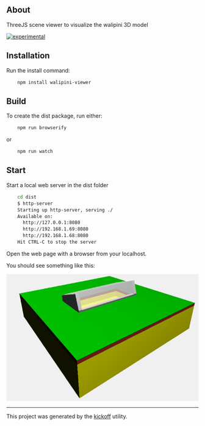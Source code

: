 ## About

ThreeJS scene viewer to visualize the walipini 3D model

[![experimental](http://badges.github.io/stability-badges/dist/experimental.svg)](http://github.com/badges/stability-badges)

## Installation

Run the install command:

```bash
    npm install walipini-viewer
```


## Build

To create the dist package, run either:

```bash
    npm run browserify
```

or

```bash
    npm run watch
```

## Start

Start a local web server in the dist folder

```bash
    cd dist
    $ http-server 
    Starting up http-server, serving ./
    Available on:
      http://127.0.0.1:8080
      http://192.168.1.69:8080
      http://192.168.1.68:8080
    Hit CTRL-C to stop the server
```

Open the web page with a browser from your localhost.

You should see something like this:

![walipini 3D model](docs/walipini.png)

---

This project was generated by the
[kickoff](https://github.com/tombenke/kickoff) utility.
